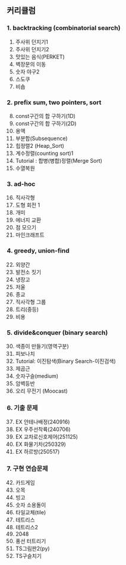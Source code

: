 ## 커리큘럼

### 1. backtracking (combinatorial search)

1. 주사위 던지기1
2. 주사위 던지기2
3. 맛있는 음식(PERKET)
4. 벽장문의 이동
5. 숫자 야구2
6. 스도쿠
7. 비숍

### 2. prefix sum, two pointers, sort

8. const구간의 합 구하기(1D)
9. const구간의 합 구하기(2D)
10. 용액
11. 부분합(Subsequence)
10. 힙정렬2 (Heap_Sort)
12. 계수정렬(counting sort)1
13. Tutorial : 합병(병합)정렬(Merge Sort)
15. 수열복원

### 3. ad-hoc

16. 직사각형
17. 도형 회전 1
18. 개미
19. 에너지 교환
20. 점 모으기
21. 마인크래프트

### 4. greedy, union-find

22. 외양간
23. 발전소 짓기
24. 냉장고
25. 저울
26. 종교
27. 직사각형 그룹
28. 트리(중등)
29. 비용


### 5. divide&conquer (binary search)

30. 색종이 만들기(영역구분)
31. 피보나치
32. Tutorial: 이진탐색(Binary Search-이진검색)
33. 제곱근
34. 숫자구슬(medium)
35. 암벽등반
36. 오리 무전기 (Moocast)

### 6. 기출 문제

37. EX 안테나배정(240916)
38. EX 우주선착륙(240706)
39. EX 교차로신호제어(251125)
40. EX 화물기차(250329)
41. EX 하르방(250517)

### 7. 구현 연습문제

42. 카드게임
43. 오목
44. 빙고
45. 숫자 소용돌이
46. 타일교체(tile)
47. 테트리스
48. 테트리스2
49. 2048
50. 풍선 터트리기
51. TS그림판2(py)
52. TS구슬치기